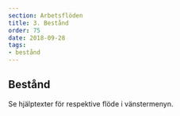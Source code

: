 ```yaml
---
section: Arbetsflöden
title: 3. Bestånd
order: 75
date: 2018-09-28
tags:
- bestånd
--- 
```


## Bestånd

Se hjälptexter för respektive flöde i vänstermenyn.
